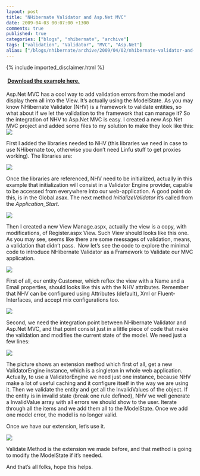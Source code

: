 ```yaml
---
layout: post
title: "NHibernate Validator and Asp.Net MVC"
date: 2009-04-03 00:07:00 +1300
comments: true
published: true
categories: ["blogs", "nhibernate", "archive"]
tags: ["validation", "Validator", "MVC", "Asp.Net"]
alias: ["/blogs/nhibernate/archive/2009/04/02/nhibernate-validator-and-asp-net-mvc.aspx"]
---
```

<!-- more -->
{% include imported_disclaimer.html %}
<h4>&nbsp;<a href="http://darioquintana.googlecode.com/files/MvcNhvExample.zip">Download the example here.</a></h4>
<p>Asp.Net MVC has a cool way to add validation errors from the model and display them all into the View. It&rsquo;s actually using the ModelState. As you may know NHibernate Validator (NHV) is a framework to validate entities, so what about if we let the validation to the framework that can manage it? So the integration of NHV to Asp.Net MVC is easy. I created a new Asp.Net MVC project and added some files to my solution to make they look like this: <img src="http://darioquintana.com.ar/files/MvcNhv00.png" style="display: block; float: none; margin-left: auto; margin-right: auto" /></p>
<p>First I added the libraries needed to NHV (this libraries we need in case to use NHibernate too, otherwise you don&rsquo;t need Linfu stuff to get proxies working). The libraries are: </p>
<p><img src="http://darioquintana.com.ar/files/MvcNhv05.png" /> </p>
<p>Once the libraries are referenced, NHV need to be initialized, actually in this example that initialization will consist in a Validator Engine provider, capable to be accessed from everywhere into our web-application. A good point do this, is in the Global.asax. The next method <i>InitializeValidator</i> it&rsquo;s called from the <i>Application_Start</i>.</p>
<p><img src="http://darioquintana.com.ar/files/MvcNhv03.jpg" /></p>
<p>Then I created a new View Manage.aspx, actually the view is a copy, with modifications, of Register.aspx View. Such View should looks like this one. As you may see, seems like there are some messages of validation, means, a validation that didn&rsquo;t pass.&nbsp; Now let&rsquo;s see the code to explore the minimal code to introduce NHibernate Validator as a Framework to Validate our MVC application.</p>
<p><img src="http://darioquintana.com.ar/files/MvcNhv01.jpg" /></p>
<p>First of all, our entity Customer, which reflex the view with a Name and a Email properties, should looks like this with the NHV attributes. Remember that NHV can be configured using Attributes (default), Xml or Fluent-Interfaces, and accept mix configurations too.</p>
<p><img src="http://darioquintana.com.ar/files/MvcNhv04.png" /></p>
<p>Second, we need the integration point between NHibernate Validator and Asp.Net MVC, and that point consist just in a little piece of code that make the validation and modifies the current state of the model. We need just a few lines:</p>
<p><img src="http://darioquintana.com.ar/files/MvcNhv01.png" /></p>
<p>The picture shows an extension method which first of all, get a new ValidatorEngine instance, which is a singleton in whole web application. Actually, to use a ValidatorEngine we need just one instance, because NHV make a lot of useful caching and it configure itself in the way we are using it. Then we validate the entity and get all the InvalidValues of the object. If the entity is in invalid state (break one rule defined), NHV we well generate a InvalidValue array with all errors we should show to the user. Iterate through all the items and we add them all to the ModelState. Once we add one model error, the model is no longer valid.</p>
<p>Once we have our extension, let&rsquo;s use it.</p>
<p><img src="http://darioquintana.com.ar/files/MvcNhv02.png" /></p>
<p>Validate Method is the extension we made before, and that method is going to modify the ModelState if it&rsquo;s needed.</p>
<p>And that&rsquo;s all folks, hope this helps.</p>
